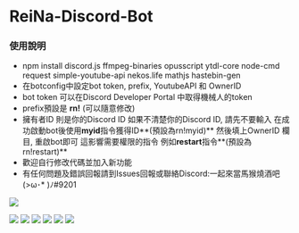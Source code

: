 # ReiNa-Discord-Bot
### 使用說明

- npm install discord.js ffmpeg-binaries opusscript ytdl-core node-cmd request simple-youtube-api nekos.life mathjs hastebin-gen
- 在botconfig中設定bot token, prefix, YoutubeAPI 和 OwnerID
- bot token 可以在Discord Developer Portal 中取得機械人的token
- prefix預設是 **rn!** (可以隨意修改)
- 擁有者ID 則是你的Discord ID
如果不清楚你的Discord ID, 請先不要輸入
在成功啟動bot後使用**myid**指令獲得ID**(預設為rn!myid)** 然後填上OwnerID 欄目, 重啟bot即可 
這影響需要權限的指令 例如**restart**指令**(預設為rn!restart)**
- 歡迎自行修改代碼並加入新功能
- 有任何問題及錯誤回報請到Issues回報或聯絡Discord:一起來當馬猴燒酒吧 (>ω･* )ﾉ#9201


![](https://i.imgur.com/cw6fSer.png)

![](https://img.shields.io/github/stars/MCwindTIM/ReiNa-Discord-Bot) ![](https://img.shields.io/github/forks/MCwindTIM/ReiNa-Discord-Bot) ![](https://img.shields.io/github/tag/MCwindTIM/ReiNa-Discord-Bot) ![](https://img.shields.io/github/release/MCwindTIM/ReiNa-Discord-Bot) ![](https://img.shields.io/github/issues/MCwindTIM/ReiNa-Discord-Bot) ![](https://img.shields.io/github/license/MCwindTIM/ReiNa-Discord-Bot)
